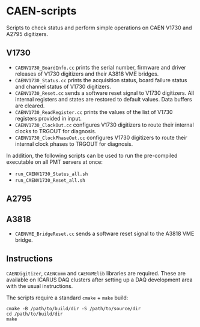 # CAEN-scripts
Scripts to check status and perform simple operations on CAEN V1730 and A2795 digitizers.

## V1730
* `CAENV1730_BoardInfo.cc` prints the serial number, firmware and driver releases of V1730 digitizers and their A3818 VME bridges.
* `CAENV1730_Status.cc` prints the acquisition status, board failure status and channel status of V1730 digitizers. 
* `CAENV1730_Reset.cc` sends a software reset signal to V1730 digitizers. All internal registers and states are restored to default values. Data buffers are cleared.
* `CAENV1730_ReadRegister.cc` prints the values of the list of V1730 registers provided in input.
* `CAENV1730_ClockOut.cc` configures V1730 digitizers to route their internal clocks to TRGOUT for diagnosis.
* `CAENV1730_ClockPhaseOut.cc` configures V1730 digitizers to route their internal clock phases to TRGOUT for diagnosis.

In addition, the following scripts can be used to run the pre-compiled executable on all PMT servers at once:
* `run_CAENV1730_Status_all.sh`
* `run_CAENV1730_Reset_all.sh`

## A2795


## A3818
* `CAENVME_BridgeReset.cc` sends a software reset signal to the A3818 VME bridge.

## Instructions
`CAENDigitizer`, `CAENComm` and `CAENVMElib` libraries are required. 
These are available on ICARUS DAQ clusters after setting up a DAQ development area with the usual instructions.

The scripts require a standard `cmake` + `make` build:
```
cmake -B /path/to/build/dir -S /path/to/source/dir
cd /path/to/build/dir
make
```
